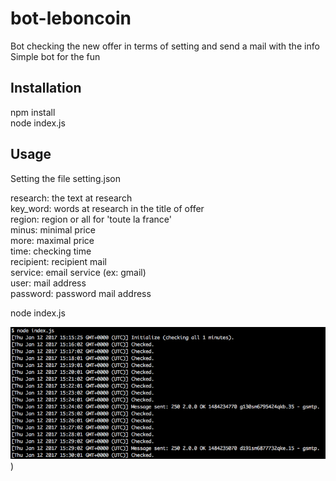 # bot-leboncoin
Bot checking the new offer in terms of setting and send a mail with the info  
Simple bot for the fun

## Installation
npm install  
node index.js  

## Usage

Setting the file setting.json  

research: the text at research  
key_word: words at research in the title of offer  
region: region or all for 'toute la france'  
minus: minimal price  
more: maximal price  
time: checking time  
recipient: recipient mail  
service: email service (ex: gmail)  
user: mail address  
password: password mail address  

node index.js  

![alt tag](exemple.png))
